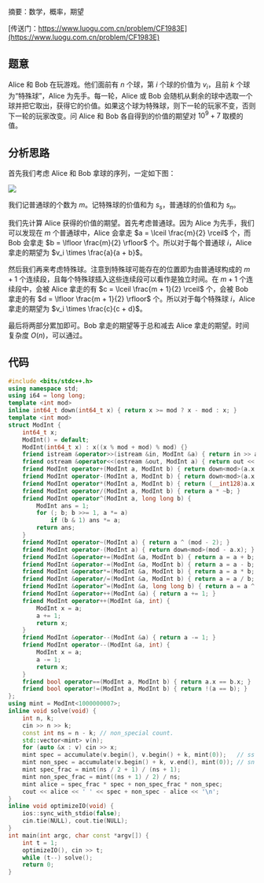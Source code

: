 摘要：数学，概率，期望

[传送门：https://www.luogu.com.cn/problem/CF1983E](https://www.luogu.com.cn/problem/CF1983E)

## 题意

Alice 和 Bob 在玩游戏。他们面前有 $n$ 个球，第 $i$ 个球的价值为 $v_i$，且前 $k$ 个球为“特殊球”，Alice 为先手。每一轮，Alice 或 Bob 会随机从剩余的球中选取一个球并把它取出，获得它的价值。如果这个球为特殊球，则下一轮的玩家不变，否则下一轮的玩家改变。问 Alice 和 Bob 各自得到的价值的期望对 $10^9 + 7$ 取模的值。

## 分析思路

首先我们考虑 Alice 和 Bob 拿球的序列，一定如下图：

![](https://cdn.luogu.com.cn/upload/image_hosting/jmkd4qpl.png)

我们记普通球的个数为 $m$。记特殊球的价值和为 $s_s$，普通球的价值和为 $s_n$。

我们先计算 Alice 获得的价值的期望。首先考虑普通球。因为 Alice 为先手，我们可以发现在 $m$ 个普通球中，Alice 会拿走 $a = \lceil \frac{m}{2} \rceil$ 个，而 Bob 会拿走 $b = \lfloor \frac{m}{2} \rfloor$ 个。所以对于每个普通球 $i$，Alice 拿走的期望为 $v_i \times \frac{a}{a + b}$。

然后我们再来考虑特殊球。注意到特殊球可能存在的位置即为由普通球构成的 $m + 1$ 个连续段，且每个特殊球插入这些连续段可以看作是独立时间。在 $m + 1$ 个连续段中，会被 Alice 拿走的有 $c = \lceil \frac{m + 1}{2} \rceil$ 个，会被 Bob 拿走的有 $d = \lfloor \frac{m + 1}{2} \rfloor$ 个。所以对于每个特殊球 $i$，Alice 拿走的期望为 $v_i \times \frac{c}{c + d}$。

最后将两部分累加即可。Bob 拿走的期望等于总和减去 Alice 拿走的期望。时间复杂度 $O\left(n\right)$，可以通过。

## 代码

```cpp
#include <bits/stdc++.h>
using namespace std;
using i64 = long long;
template <int mod>
inline int64_t down(int64_t x) { return x >= mod ? x - mod : x; }
template <int mod>
struct ModInt {
    int64_t x;
    ModInt() = default;
    ModInt(int64_t x) : x((x % mod + mod) % mod) {}
    friend istream &operator>>(istream &in, ModInt &a) { return in >> a.x; }
    friend ostream &operator<<(ostream &out, ModInt a) { return out << a.x; }
    friend ModInt operator+(ModInt a, ModInt b) { return down<mod>(a.x + b.x); }
    friend ModInt operator-(ModInt a, ModInt b) { return down<mod>(a.x - b.x + mod); }
    friend ModInt operator*(ModInt a, ModInt b) { return (__int128)a.x * b.x % mod; }
    friend ModInt operator/(ModInt a, ModInt b) { return a * ~b; }
    friend ModInt operator^(ModInt a, long long b) {
        ModInt ans = 1;
        for (; b; b >>= 1, a *= a)
            if (b & 1) ans *= a;
        return ans;
    }
    friend ModInt operator~(ModInt a) { return a ^ (mod - 2); }
    friend ModInt operator-(ModInt a) { return down<mod>(mod - a.x); }
    friend ModInt &operator+=(ModInt &a, ModInt b) { return a = a + b; }
    friend ModInt &operator-=(ModInt &a, ModInt b) { return a = a - b; }
    friend ModInt &operator*=(ModInt &a, ModInt b) { return a = a * b; }
    friend ModInt &operator/=(ModInt &a, ModInt b) { return a = a / b; }
    friend ModInt &operator^=(ModInt &a, long long b) { return a = a ^ b; }
    friend ModInt &operator++(ModInt &a) { return a += 1; }
    friend ModInt operator++(ModInt &a, int) {
        ModInt x = a;
        a += 1;
        return x;
    }
    friend ModInt &operator--(ModInt &a) { return a -= 1; }
    friend ModInt operator--(ModInt &a, int) {
        ModInt x = a;
        a -= 1;
        return x;
    }
    friend bool operator==(ModInt a, ModInt b) { return a.x == b.x; }
    friend bool operator!=(ModInt a, ModInt b) { return !(a == b); }
};
using mint = ModInt<1000000007>;
inline void solve(void) {
    int n, k;
    cin >> n >> k;
    const int ns = n - k; // non_special count.
    std::vector<mint> v(n);
    for (auto &x : v) cin >> x;
    mint spec = accumulate(v.begin(), v.begin() + k, mint(0));   // ss
    mint non_spec = accumulate(v.begin() + k, v.end(), mint(0)); // sn
    mint spec_frac = mint(ns / 2 + 1) / (ns + 1);
    mint non_spec_frac = mint((ns + 1) / 2) / ns;
    mint alice = spec_frac * spec + non_spec_frac * non_spec;
    cout << alice << ' ' << spec + non_spec - alice << '\n';
}
inline void optimizeIO(void) {
    ios::sync_with_stdio(false);
    cin.tie(NULL), cout.tie(NULL);
}
int main(int argc, char const *argv[]) {
    int t = 1;
    optimizeIO(), cin >> t;
    while (t--) solve();
    return 0;
}

```
